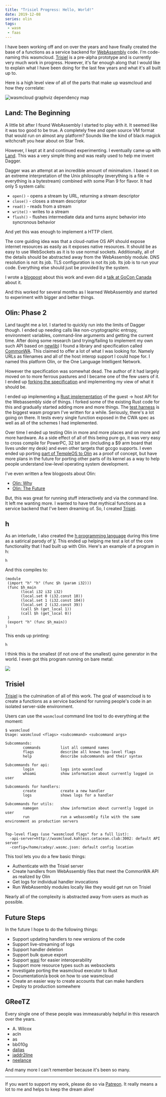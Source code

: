 ```yaml
---
title: "Trisiel Progress: Hello, World!"
date: 2019-12-08
series: olin
tags:
 - wasm
 - faas
---
```


I have been working off and on over the years and have finally created the base
of a functions as a service backend for [WebAssembly][wasm] code. I'm code-naming this
wasmcloud. [Trisiel][wasmcloud] is a pre-alpha prototype and is currently very much work in
progress. However, it's far enough along that I would like to explain what I
have been doing for the last few years and what it's all built up to.

Here is a high level view of all of the parts that make up wasmcloud and how
they correlate:

![wasmcloud graphviz dependency map](/static/blog/wasmcloud-grid.png)

## Land: The Beginning

A little bit after I found WebAssembly I started to play with it. It seemed like
it was too good to be true. A completely free and open source VM format that
would run on almost any platform? Sounds like the kind of black magick
witchcraft you hear about on Star Trek.

However, I kept at it and continued experimenting. I eventually came up with
[Land][land]. This was a very simple thing and was really used to help me invent
Dagger.

Dagger was an attempt at an incredible amount of minimalism. I based it on an
extreme interpretation of the Unix philosophy (everything is a file ->
everything is a bytestream) combined with some Plan 9 for flavor. It had only 5
system calls:

- `open()` - opens a stream by URL, returning a stream descriptor
- `close()` - closes a stream descriptor
- `read()` - reads from a stream
- `write()` - writes to a stream
- `flush()` - flushes intermediate data and turns async behavior into syncronous
  behavior
  
And yet this was enough to implement a HTTP client.

The core guiding idea was that a cloud-native OS API should expose internet
resources as easily as it exposes native resources. It should be as easy to use
WebSockets as it is to use normal sockets. Additionally, all of the details
should be abstracted away from the WebAssembly module. DNS resolution is not its
job. TLS configuration is not its job. Its job is to run your code. Everything
else should just be provided by the system.

I wrote a
[blogpost](https://xeiaso.net/blog/land-1-syscalls-file-io-2018-06-18)
about this work and even did a 
[talk at GoCon
Canada](https://xeiaso.net/talks/webassembly-on-the-server-system-calls-2019-05-31)
about it.

And this worked for several months as I learned WebAssembly and started to
experiment with bigger and better things.

## Olin: Phase 2

Land taught me a lot. I started to quickly run into the limits of Dagger though.
I ended up needing calls like non-cryptographic entropy, environment variables,
command-line arguments and getting the current time. After doing some research
(and trying/failing to implement my own such API based on [newlib][newlib]) I
found a library and specification called [CommonWA][cwa]. This claimed to offer
a lot of what I was looking for. Namely URLs as filenames and all of the host
interop support I could hope for. I named this platform Olin, or the One
Language Intelligent Network.

However the specification was somewhat dead. The author of it had largely moved
on to more ferrous pastures and I became one of the few users of it. I ended up
[forking the specification][olincwa] and implementing my view of what it should
be.

I ended up implementing a [Rust implementation][olincwarust] of the guest ->
host API for the Webassembly side of things. I forked some of the existing Rust
code for this and gradually started adding more and more things. The [test
harness][olincwatest] is the biggest wasm program I've written for a while.
Seriously, there's a lot going on there. It tests every single function exposed
in the CWA spec as well as all of the schemes I had implemented. 

Over time I ended up testing Olin in more and more places and on more and more
hardware. As a side effect of all of this being pure go, it was very easy to
cross compile for PowerPC, 32 bit arm (including a $9 arm board that lives under
my desk) and even other targets that gccgo supports. I even ended up porting
[part of TempleOS to Olin][olintempleos] as a proof of concept, but have more
plans in the future for porting other parts of its kernel as a way to help
people understand low-level operating system development.

I've even written a few blogposts about Olin:

- [Olin: Why](https://xeiaso.net/blog/olin-1-why-09-1-2018)
- [Olin: The Future](https://xeiaso.net/blog/olin-2-the-future-09-5-2018)

But, this was great for running stuff interactively and via the command line. It
left me wanting more. I wanted to have that mythical functions as a service
backend that I've been dreaming of. So, I created [Trisiel][wasmcloud].

## h

As an interlude, I also created the [h programming language][hlang] during this
time as a satirical parody of [V][vlang]. This ended up helping me test a lot of
the core functionality that I had built up with Olin. Here's an example of a
program in h:

```
h
```

And this compiles to:

```
(module
 (import "h" "h" (func $h (param i32)))
 (func $h_main
       (local i32 i32 i32)
       (local.set 0 (i32.const 10))
       (local.set 1 (i32.const 104))
       (local.set 2 (i32.const 39))
       (call $h (get_local 1))
       (call $h (get_local 0))
 )
 (export "h" (func $h_main))
)
```

This ends up printing:

```
h
```

I think this is the smallest (if not one of the smallest) quine generator in the
world. I even got this program running on bare metal:

![](/static/blog/xeos_h.png)

[hlang]: https://h.christine.website
[vlang]: https://vlang.io

## Trisiel

[Trisiel][wasmcloud] is the culmination of all of this work. The goal of
wasmcloud is to create a functions as a service backend for running people's
code in an isolated server-side environment.

Users can use the `wasmcloud` command line tool to do everything at the moment:

```
$ wasmcloud
Usage: wasmcloud <flags> <subcommand> <subcommand args>

Subcommands:
        commands         list all command names
        flags            describe all known top-level flags
        help             describe subcommands and their syntax

Subcommands for api:
        login            logs into wasmcloud
        whoami           show information about currently logged in user

Subcommands for handlers:
        create           create a new handler
        logs             shows logs for a handler

Subcommands for utils:
        namegen          show information about currently logged in user
        run              run a webassembly file with the same environment as production servers


Top-level flags (use "wasmcloud flags" for a full list):
  -api-server=http://wasmcloud.kahless.cetacean.club:3002: default API server
  -config=/home/cadey/.wasmc.json: default config location
```

This tool lets you do a few basic things:

- Authenticate with the Trisiel server
- Create handlers from WebAssembly files that meet the CommonWA API as realized
  by Olin
- Get logs for individual handler invocations
- Run WebAssembly modules locally like they would get run on Trisiel

Nearly all of the complexity is abstracted away from users as much as possible.

## Future Steps

In the future I hope to do the following things:

- Support updating handlers to new versions of the code
- Support live-streaming of logs
- Support handler deletion
- Support bulk queue export
- Support [wasi](https://wasi.dev) for easier interoperability
- Support more resource types such as websockets
- Investigate porting the wasmcloud executor to Rust
- Documentation/a book on how to use wasmcloud
- Create an easier way to create accounts that can make handlers
- Deploy to production somewhere

## GReeTZ

Every single one of these people was immeasurably helpful in this research over
the years.

- A. Wilcox
- acln
- as
- bb010g
- [dalias](https://twitter.com/RichFelker)
- [jaddr2line](https://twitter.com/jaddr2line)
- [neelance](https://github.com/neelance)

And many more I can't remember because it's been so many.

---

If you want to support my work, please do so via
[Patreon](https://patreon.com/cadey). It really means a lot to me and helps to
keep the dream alive!

[wasm]: https://webassembly.org
[land]: http://tulpa.dev/cadey/land
[newlib]: https://wiki.osdev.org/Porting_Newlib
[cwa]: https://github.com/CommonWA
[olincwa]: https://github.com/Xe/olin/tree/master/docs/cwa-spec
[olincwarust]: https://github.com/Xe/olin/tree/master/cwa/olin
[olincwatest]: https://github.com/Xe/olin/blob/master/cwa/tests/src/main.rs
[olintempleos]: https://xeiaso.net/blog/templeos-2-god-the-rng-2019-05-30
[wasmcloud]: https://tulpa.dev/within/wasmcloud
